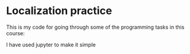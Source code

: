 # Localization practice

This is my code for going through some of the programming tasks in this course:

I have used jupyter to make it simple
